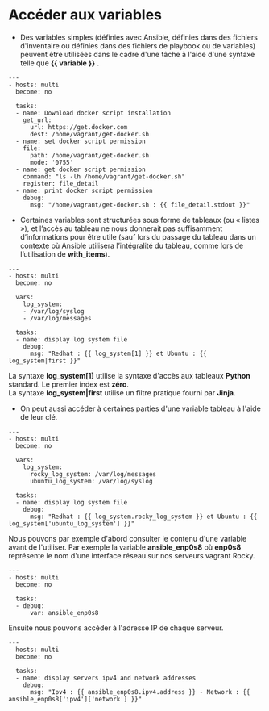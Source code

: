# Accéder aux variables

- Des variables simples (définies avec Ansible, définies dans des fichiers d'inventaire ou définies dans des fichiers de playbook ou de variables) peuvent être utilisées dans le cadre d'une tâche à l'aide d'une syntaxe telle que **{{ variable }}** .

```
---
- hosts: multi
  become: no

  tasks:
  - name: Download docker script installation
    get_url:
      url: https://get.docker.com 
      dest: /home/vagrant/get-docker.sh
  - name: set docker script permission
    file:
      path: /home/vagrant/get-docker.sh
      mode: '0755'
  - name: get docker script permission
    command: "ls -lh /home/vagrant/get-docker.sh"
    register: file_detail
  - name: print docker script permission
    debug:
      msg: "/home/vagrant/get-docker.sh : {{ file_detail.stdout }}"
```

- Certaines variables sont structurées sous forme de tableaux (ou « listes »), et l’accès au tableau ne nous donnerait pas suffisamment d’informations pour être utile (sauf lors du passage du tableau dans un contexte où Ansible utilisera l’intégralité du tableau, comme lors de l’utilisation de **with_items**).

```
---
- hosts: multi
  become: no

  vars:
    log_system:
    - /var/log/syslog
    - /var/log/messages

  tasks: 
  - name: display log system file
    debug:
      msg: "Redhat : {{ log_system[1] }} et Ubuntu : {{ log_system|first }}"
```

La syntaxe **log_system[1]** utilise la syntaxe d'accès aux tableaux **Python** standard. Le premier index est **zéro**. <br>
La syntaxe **log_system|first** utilise un filtre pratique fourni par **Jinja**.

- On peut aussi accéder à certaines parties d'une variable tableau à l'aide de leur clé.

```
---
- hosts: multi
  become: no

  vars:
    log_system:
      rocky_log_system: /var/log/messages
      ubuntu_log_system: /var/log/syslog

  tasks:
  - name: display log system file
    debug:
      msg: "Redhat : {{ log_system.rocky_log_system }} et Ubuntu : {{ log_system['ubuntu_log_system'] }}"   
```

Nous pouvons par exemple d'abord consulter le contenu d'une variable avant de l'utiliser. Par exemple la variable **ansible_enp0s8** où **enp0s8** représente le nom d'une interface réseau sur nos serveurs vagrant Rocky.

```
---
- hosts: multi
  become: no

  tasks:
  - debug:
      var: ansible_enp0s8
```

Ensuite nous pouvons accéder à l'adresse IP de chaque serveur.

```
---
- hosts: multi
  become: no

  tasks:
  - name: display servers ipv4 and network addresses
    debug:
      msg: "Ipv4 : {{ ansible_enp0s8.ipv4.address }} - Network : {{ ansible_enp0s8['ipv4']['network'] }}" 
```